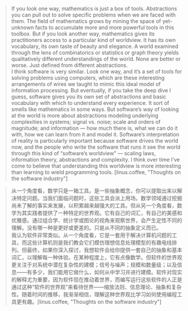 > If you look one way, mathematics is just a box of tools. Abstractions you can pull out to solve specific problems when we are faced with them. The field of mathematics grows by mining the space of yet-unknown facts to accumulate more and more powerful tools in this toolbox. But if you look another way, mathematics gives its practitioners access to a particular kind of worldview. It has its own vocabulary, its own taste of beauty and elegance. A world examined through the lens of combinatorics or statistics or graph theory yields qualitatively different understandings of the world. None are better or worse. Just defined from different abstractions.  
> I think software is very similar. Look one way, and it’s a set of tools for solving problems using computers, which are these interesting arrangements of wires we taught to mimic this ideal model of information processing. But eventually, if you take the deep dive I guess, software gives you its own set of abstractions and basic vocabulary with which to understand every experience. It sort of smells like mathematics in some ways. But software’s way of looking at the world is more about abstractions modeling underlying complexities in systems; signal vs. noise; scale and orders of magnitude; and information — how much there is, what we can do it with, how we can learn from it and model it. Software’s interpretation of reality is particularly important because software drives the world now, and the people who write the software that runs it see the world through this kind of “software’s worldview” — scaling laws, information theory, abstractions and complexity. I think over time I’ve come to believe that understanding this worldview is more interesting than learning to wield programming tools. [linus.coffee, "Thoughts on the software industry"]

> 从一个角度看，数学只是一箱工具。是一些抽象概念，你可以提取出来以解决特定问题。当我们面临问题时，这些工具会派上用场。数学领域通过挖掘尚未了解的事实来发展，以积累越来越强大的工具。但从另一个角度看，数学为其实践者提供了一种特定的世界观。它有自己的词汇，有自己的美感和优雅感。通过组合学、统计学或图论的视角来观察世界，会产生定性不同的理解。没有哪一种是更好或更差的。只是从不同的抽象定义而已。  
> 我认为软件非常类似。从一个角度看，它是一套用于解决计算机问题的工具，而这些计算机则是我们教会它们模仿理想信息处理模型的有趣电线排列。但最终，如果你深入探讨，我想软件会给你提供一套自己的抽象和基本词汇，以理解每一种体验。在某种程度上，它有点像数学。但软件的世界观更关注于对系统中潜在复杂性的建模；信号与噪声；规模和数量级；以及信息——有多少，我们能用它做什么，如何从中学习并进行建模。软件对现实的解释尤为重要，因为软件现在推动着世界，而编写运行这些软件的人正是通过这种“软件的世界观”来看待世界——缩放法则、信息理论、抽象和复杂性。随着时间的推移，我渐渐相信，理解这种世界观比学习如何使用编程工具更有趣。[linus.coffee, "Thoughts on the software industry"]
